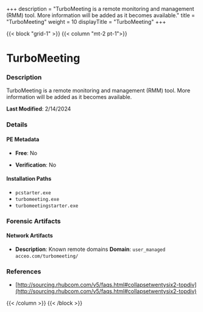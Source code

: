 +++
description = "TurboMeeting is a remote monitoring and management (RMM) tool. More information will be added as it becomes available."
title = "TurboMeeting"
weight = 10
displayTitle = "TurboMeeting"
+++


{{< block "grid-1" >}}
{{< column "mt-2 pt-1">}}

# TurboMeeting


### Description

TurboMeeting is a remote monitoring and management (RMM) tool. More information will be added as it becomes available.



**Last Modified**: 2/14/2024

### Details


#### PE Metadata


- **Free**: No

- **Verification**: No




#### Installation Paths
- `pcstarter.exe`
- `turbomeeting.exe`
- `turbomeetingstarter.exe`

### Forensic Artifacts




#### Network Artifacts

- **Description**: Known remote domains
  **Domain**: `user_managed` `acceo.com/turbomeeting/`





### References
- [http://sourcing.rhubcom.com/v5/faqs.html#collapsetwentysix2-topdiv](http://sourcing.rhubcom.com/v5/faqs.html#collapsetwentysix2-topdiv)



{{< /column >}}
{{< /block >}}
